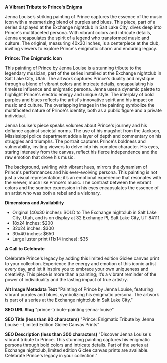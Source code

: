 **A Vibrant Tribute to Prince's Enigma**

Jenna Louise’s striking painting of Prince captures the essence of the music icon with a mesmerizing blend of purples and blues. This piece, part of a series displayed at the Exchange nightclub in Salt Lake City, dives deep into Prince's multifaceted persona. With vibrant colors and intricate details, Jenna encapsulates the spirit of a legend who transformed music and culture. The original, measuring 40x30 inches, is a centerpiece at the club, inviting viewers to explore Prince's enigmatic charm and enduring legacy.

**Prince: The Enigmatic Icon**

This painting of Prince by Jenna Louise is a stunning tribute to the legendary musician, part of the series installed at the Exchange nightclub in Salt Lake City, Utah. The artwork captures Prince's duality and mystique through a blend of vibrant colors and intricate details, encapsulating his timeless influence and enigmatic persona. Jenna uses a dynamic palette to highlight Prince's electric energy and unique style. The interplay of bold purples and blues reflects the artist's innovative spirit and his impact on music and culture. The overlapping images in the painting symbolize the multifaceted nature of Prince's identity, both as a public figure and a private individual.

Jenna Louise's piece speaks volumes about Prince's journey and his defiance against societal norms. The use of his mugshot from the Jackson, Mississippi police department adds a layer of depth and commentary on his struggles and triumphs. The portrait captures Prince's boldness and vulnerability, inviting viewers to delve into his complex character. His eyes, staring intensely from the canvas, reflect his fierce independence and the raw emotion that drove his music.

The background, swirling with vibrant hues, mirrors the dynamism of Prince's performances and his ever-evolving persona. This painting is not just a visual representation; it’s an emotional experience that resonates with the viewer, much like Prince's music. The contrast between the vibrant colors and the somber expression in his eyes encapsulates the essence of an artist who was both a rebel and a visionary.

**Dimensions and Availability**

- Original (40x30 inches): SOLD to The Exchange nightclub in Salt Lake City, Utah, and is on display at 32 Exchange Pl, Salt Lake City, UT 84111.
- 18x24 inches: $200
- 32x24 inches: $300
- 30x40 inches: $650
- Large luster print (11x14 inches): $35

**A Call to Celebrate**

Celebrate Prince's legacy by adding this limited edition Giclee canvas print to your collection. Experience the energy and emotion of this iconic artist every day, and let it inspire you to embrace your own uniqueness and creativity. This piece is more than a painting; it’s a vibrant reminder of the power of individuality and the lasting impact of true artistry.


**Alt Image Metadata Text**
"Painting of Prince by Jenna Louise, featuring vibrant purples and blues, symbolizing his enigmatic persona. The artwork is part of a series at the Exchange nightclub in Salt Lake City."

**SEO URL Slug**
"prince-tribute-painting-jenna-louise"

**SEO Title (less than 90 characters)**
"Prince: Enigmatic Tribute by Jenna Louise - Limited Edition Giclee Canvas Prints"

**SEO Description (less than 300 characters)**
"Discover Jenna Louise's vibrant tribute to Prince. This stunning painting captures his enigmatic persona through bold colors and intricate details. Part of the series at Exchange nightclub, limited edition Giclee canvas prints are available. Celebrate Prince's legacy in your collection."